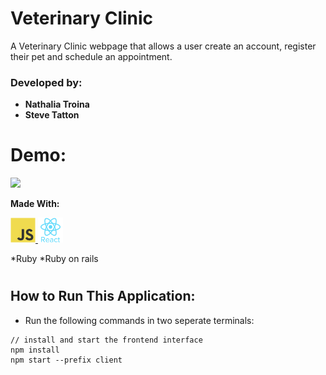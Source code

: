 # Veterinary Clinic 

A  Veterinary Clinic webpage that allows a user create an account, register their pet and schedule an appointment.





### Developed by:

* **Nathalia Troina**
*  **Steve Tatton**



# Demo:
 <img src='vetclinic.png' width='400px' />




**Made With:** 

<a href="https://developer.mozilla.org/en-US/docs/Web/JavaScript" target="_blank" rel="noreferrer"> <img src="https://raw.githubusercontent.com/devicons/devicon/master/icons/javascript/javascript-original.svg" alt="javascript" width="40" height="40"/> </a> 
<a href="https://reactjs.org/" target="_blank" rel="noreferrer"> <img src="https://raw.githubusercontent.com/devicons/devicon/master/icons/react/react-original-wordmark.svg" alt="react" width="40" height="40"/> </a> 

*Ruby
*Ruby on rails

#

## How to Run This Application:
* Run the following commands in two seperate terminals:

```
// install and start the frontend interface
npm install 
npm start --prefix client